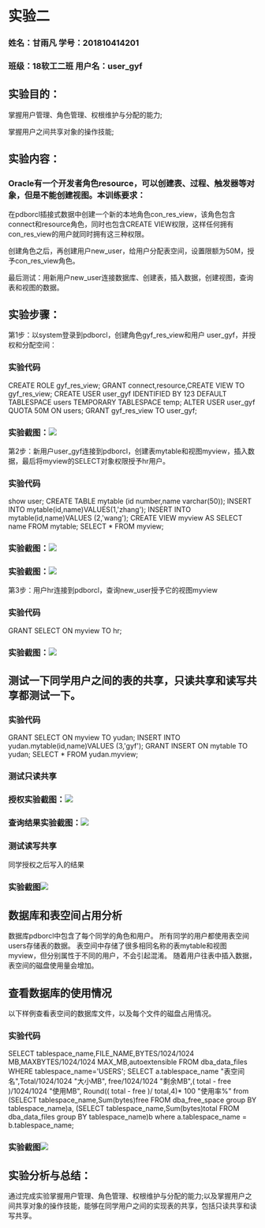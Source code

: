 # 实验二

### 姓名：甘雨凡   学号：201810414201
### 班级：18软工二班    用户名：user_gyf
## 实验目的：
掌握用户管理、角色管理、权根维护与分配的能力;

掌握用户之间共享对象的操作技能;

## 实验内容：
### Oracle有一个开发者角色resource，可以创建表、过程、触发器等对象，但是不能创建视图。本训练要求：


在pdborcl插接式数据中创建一个新的本地角色con_res_view，该角色包含connect和resource角色，同时也包含CREATE VIEW权限，这样任何拥有con_res_view的用户就同时拥有这三种权限。

创建角色之后，再创建用户new_user，给用户分配表空间，设置限额为50M，授予con_res_view角色。

最后测试：用新用户new_user连接数据库、创建表，插入数据，创建视图，查询表和视图的数据。

## 实验步骤：
第1步：以system登录到pdborcl，创建角色gyf_res_view和用户 user_gyf，并授权和分配空间：
### 实验代码
CREATE ROLE gyf_res_view;
GRANT connect,resource,CREATE VIEW TO gyf_res_view;
CREATE USER user_gyf IDENTIFIED BY 123 DEFAULT TABLESPACE users TEMPORARY TABLESPACE temp;
ALTER USER user_gyf QUOTA 50M ON users;
GRANT gyf_res_view TO user_gyf;

### 实验截图：<img src="./pic1.png"/>

第2步：新用户user_gyf连接到pdborcl，创建表mytable和视图myview，插入数据，最后将myview的SELECT对象权限授予hr用户。
### 实验代码
show user;
CREATE TABLE mytable (id number,name varchar(50));
INSERT INTO mytable(id,name)VALUES(1,'zhang');
INSERT INTO mytable(id,name)VALUES (2,'wang');
CREATE VIEW myview AS SELECT name FROM mytable;
SELECT * FROM myview;
### 实验截图：![](pic2.png)
### 实验截图：![](pic21.png)

第3步：用户hr连接到pdborcl，查询new_user授予它的视图myview
### 实验代码
GRANT SELECT ON myview TO hr;
### 实验截图：![](pic3.png)

## 测试一下同学用户之间的表的共享，只读共享和读写共享都测试一下。
### 实验代码
GRANT SELECT ON myview TO yudan;
INSERT INTO yudan.mytable(id,name)VALUES (3,'gyf');
GRANT INSERT ON mytable TO yudan;
SELECT * FROM yudan.myview;
### 测试只读共享
### 授权实验截图：![](pic4.png)
### 查询结果实验截图：![](pic41.png)
### 测试读写共享
同学授权之后写入的结果
###  实验截图![](pic5.png)


## 数据库和表空间占用分析
数据库pdborcl中包含了每个同学的角色和用户。 所有同学的用户都使用表空间users存储表的数据。 表空间中存储了很多相同名称的表mytable和视图myview，但分别属性于不同的用户，不会引起混淆。 随着用户往表中插入数据，表空间的磁盘使用量会增加。
## 查看数据库的使用情况
以下样例查看表空间的数据库文件，以及每个文件的磁盘占用情况。
### 实验代码
SELECT tablespace_name,FILE_NAME,BYTES/1024/1024 MB,MAXBYTES/1024/1024 MAX_MB,autoextensible FROM dba_data_files  WHERE  tablespace_name='USERS';
SELECT a.tablespace_name "表空间名",Total/1024/1024 "大小MB",
 free/1024/1024 "剩余MB",( total - free )/1024/1024 "使用MB",
 Round(( total - free )/ total,4)* 100 "使用率%"
 from (SELECT tablespace_name,Sum(bytes)free
        FROM   dba_free_space group  BY tablespace_name)a,
       (SELECT tablespace_name,Sum(bytes)total FROM dba_data_files
        group  BY tablespace_name)b
 where  a.tablespace_name = b.tablespace_name;
###  实验截图![](pic6.png)
## 实验分析与总结：
通过完成实验掌握用户管理、角色管理、权根维护与分配的能力;以及掌握用户之间共享对象的操作技能，能够在同学用户之间的实现表的共享，包括只读共享和读写共享。
